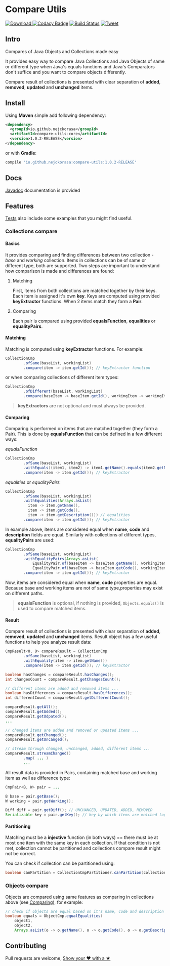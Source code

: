 # Compare Utils

[ ![Download](https://maven-badges.herokuapp.com/maven-central/io.github.nejckorasa/compare-utils-core/badge.svg) ](https://maven-badges.herokuapp.com/maven-central/io.github.nejckorasa/compare-utils-core)
[![Codacy Badge](https://api.codacy.com/project/badge/Grade/48793689ebd14073b3875b427792404d)](https://www.codacy.com/app/nejckorasa/compare-utils?utm_source=github.com&amp;utm_medium=referral&amp;utm_content=nejckorasa/compare-utils&amp;utm_campaign=Badge_Grade)
[![Build Status](https://travis-ci.com/nejckorasa/compare-utils.svg?branch=master)](https://travis-ci.com/nejckorasa/compare-utils)
[![Tweet](https://img.shields.io/twitter/url/http/shields.io.svg?style=social)]( https://twitter.com/intent/tweet?url=https%3A%2F%2Fgithub.com%2Fnejckorasa%2Fcompare-utils&via=nejckorasa&text=Great%20Java%20Compare%20Diff%20Utils%20library%20to%20compare%20objects%20and%20collecitons&hashtags=java%2Cgithub%2Ccode%2Cdevelopment%2Cdevelopers%2Cprogramming%2Cprogrammers%2Ccomparator%2Csoftware%2Cdeveloping)

## Intro 

Compares of Java Objects and Collections made easy

It provides easy way to compare Java Collections and Java Objects of same or different type when Java's equals functions and Java's Comparators don't suffice and you want to compare objects differently. 

Compare result of collections is presented with clear separation of **added**, **removed**, **updated** and **unchanged** items.

## Install 

Using **Maven** simple add following dependency:

```xml
<dependency>
  <groupId>io.github.nejckorasa</groupId>
  <artifactId>compare-utils-core</artifactId>
  <version>1.0.2-RELEASE</version>
</dependency>
```

or with **Gradle**:

```gradle
compile 'io.github.nejckorasa:compare-utils:1.0.2-RELEASE'
```

## Docs

[Javadoc](https://nejckorasa.github.io/compare-utils/) documentation is provided

## Features

[Tests](https://github.com/nejckorasa/compare-utils/tree/master/compare-utils-tests/src/test/java/io/github/nejckorasa) also include some examples that you might find useful.

### Collections compare

#### Basics

It provides comparing and finding differences between two collection - _base_ and _working_ collection. Items in collections can be of same or different type, both are supported. Two steps are important to understand how comparison is made and differences are found:

1. Matching

   First, items from both collections are matched together by their keys. Each item is assigned it's own **key**. Keys are computed using provided **keyExtractor** functions. When 2 items match they form a **Pair**.

2. Comparing

   Each pair is compared using provided **equalsFunction**, **equalities** or **equalityPairs**.

#### Matching

Matching is computed using **keyExtractor** functions. For example:

```java
CollectionCmp
        .ofSame(baseList, workingList)
        .compare(item -> item.getId()); // keyExtractor function
```
or when comparing collections of different item types:

```java
CollectionCmp
        .ofDifferent(baseList, workingList)
        .compare(baseItem -> baseItem.getId(), workingItem -> workingItem.getId()); // keyExtractor functions for base and working items
```

> **keyExtractors** are not optional and must always be provided.

#### Comparing

Comparing is performed on items that are matched together (they form a Pair). This is done by **equalsFunction** that can be defined in a few different ways:

_equalsFunction_

```java
CollectionCmp
        .ofSame(baseList, workingList)
        .withEquals((item1, item2) -> item1.getName().equals(item2.getName())) // equalsFunction
        .compare(item -> item.getId()); // keyExtractor
```

_equalities_ or _equalityPairs_

```java
CollectionCmp
        .ofSame(baseList, workingList)
        .withEqualities(Arrays.asList(
          item -> item.getName(), 
          item -> item.getCode(), 
          item -> item.getDescription())) // equalities
        .compare(item -> item.getId()); // keyExtractor
```

In example above, items are considered equal when **name**, **code** and **description** fields are equal. Similarly with collections of different types, **equalityPairs** are used:

```java
CollectionCmp
        .ofSame(baseList, workingList)
        .withEqualityPairs(Arrays.asList(
            EqualityPair.of(baseItem -> baseItem.getName(), workingItem -> workingItem.getData().getName()),
            EqualityPair.of(baseItem -> baseItem.getCode(), workingItem -> workingItem.getData().getCode()))) // equalityPairs
        .compare(item -> item.getId()); // keyExtractor
```
Now, items are considered equal when **name**, **code** properties are equal. Because base and working items are not of same type,properties may exist on different paths.

> **equalsFunction** is optional, if nothing is provided, `Objects.equals()` is used to compare matched items.

#### Result

Compare result of collections is presented with clear separation of **added**, **removed**, **updated** and **unchanged** items. Result object has a few useful functions to help you analyze result data:

```java
CmpResult<O, O> compareResult = CollectionCmp
        .ofSame(baseList, workingList)
        .withEquality(item -> item.getName())
        .compare(item -> item.getId()); // keyExtractor

boolean hasChanges = compareResult.hasChanges();
int changesCount = compareResult.getChangesCount();

// different items are added and removed items ...
boolean hasDifferences = compareResult.hasDifferences();
int differentCount = compareResult.getDifferentCount();

compareResult.getAll();
compareResult.getAdded();
compareResult.getUdpated();
...

// changed items are added and removed or updated items ...
compareResult.getChanged();
compareResult.getUncanged();

// stream through changed, unchanged, added, different items ...
compareResult.streamChanged()
        .map( ... )
        ...
```

All result data is provided in Pairs, containing matched base and working item as well as difference type:

```java
CmpPair<B, W> pair = ...

B base = pair.getBase();
W working = pair.getWorking();

Diff diff = pair.getDiff(); // UNCHANGED, UPDATED, ADDED, REMOVED
Serializable key = pair.getKey(); // key by which items are matched together
```

#### Partitioning 

Matching must be a **injective** function (in both ways) == there must be at most one item with the same key in each collection. If that condition is not met, collection cannot be partitioned and collections compare result might not be correct.

You can check if collection can be partitioned using:

```java
boolean canPartition = CollectionCmpPartitioner.canPartition(collection, keyExtractor)
```

### Objects compare

Objects are compared using same features as comparing in collections above (see [Comparing](https://github.com/nejckorasa/compare-utils/blob/master/README.md#comparing)), for example:

```java
// check if objects are equal based on it's name, code and description
boolean equals = ObjectCmp.equalEqualities(
    object1, 
    object2, 
    Arrays.asList(o -> o.getName(), o -> o.getCode(), o -> o.getDescription())));
```

## Contributing

Pull requests are welcome, [Show your ❤ with a ★](https://github.com/nejckorasa/compare-utils/stargazers)

